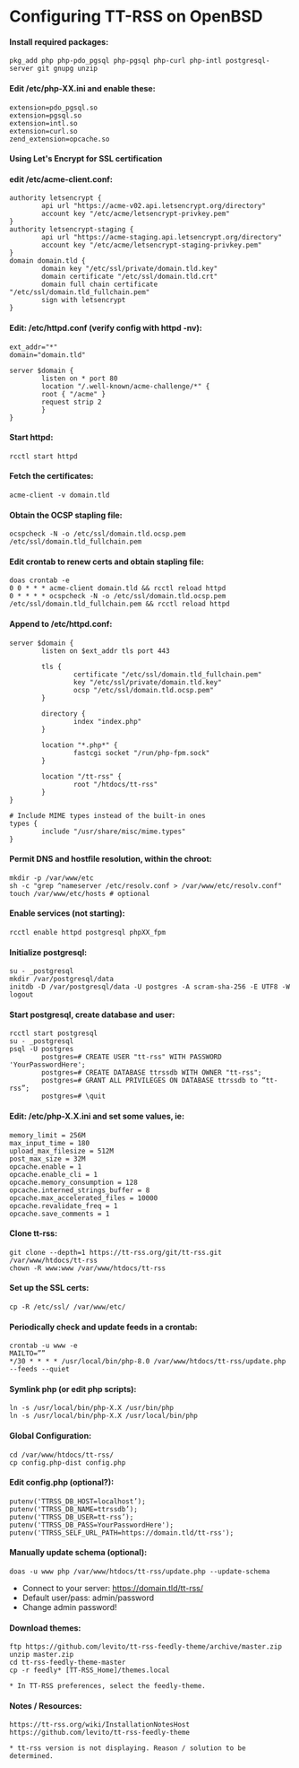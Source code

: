 # Configuring TT-RSS on OpenBSD

#### Install required packages:
```
pkg_add php php-pdo_pgsql php-pgsql php-curl php-intl postgresql-server git gnupg unzip
```

#### Edit /etc/php-XX.ini and enable these:
```
extension=pdo_pgsql.so
extension=pgsql.so
extension=intl.so
extension=curl.so
zend_extension=opcache.so
```

#### Using Let's Encrypt for SSL certification 
#### edit /etc/acme-client.conf:
```
authority letsencrypt {
        api url "https://acme-v02.api.letsencrypt.org/directory"
        account key "/etc/acme/letsencrypt-privkey.pem"
}
authority letsencrypt-staging {
        api url "https://acme-staging.api.letsencrypt.org/directory"
        account key "/etc/acme/letsencrypt-staging-privkey.pem"
}
domain domain.tld {
        domain key "/etc/ssl/private/domain.tld.key"
        domain certificate "/etc/ssl/domain.tld.crt"
        domain full chain certificate "/etc/ssl/domain.tld_fullchain.pem"
        sign with letsencrypt
}
```

#### Edit: /etc/httpd.conf (verify config with httpd -nv):
```
ext_addr="*"
domain="domain.tld"

server $domain {
        listen on * port 80
        location "/.well-known/acme-challenge/*" {
        root { "/acme" }
        request strip 2
        }
}
```

#### Start httpd:
```
rcctl start httpd
```

#### Fetch the certificates:
```
acme-client -v domain.tld
```

#### Obtain the OCSP stapling file:
```
ocspcheck -N -o /etc/ssl/domain.tld.ocsp.pem /etc/ssl/domain.tld_fullchain.pem
```

#### Edit crontab to renew certs and obtain stapling file:
```
doas crontab -e
0 0 * * * acme-client domain.tld && rcctl reload httpd
0 * * * * ocspcheck -N -o /etc/ssl/domain.tld.ocsp.pem /etc/ssl/domain.tld_fullchain.pem && rcctl reload httpd
```

#### Append to /etc/httpd.conf:
```
server $domain {
        listen on $ext_addr tls port 443

        tls {
                certificate "/etc/ssl/domain.tld_fullchain.pem"
                key "/etc/ssl/private/domain.tld.key"
                ocsp "/etc/ssl/domain.tld.ocsp.pem"
        }

        directory {
                index "index.php"
        }

        location "*.php*" {
                fastcgi socket "/run/php-fpm.sock"
        }

        location "/tt-rss" {
                root "/htdocs/tt-rss"
        }
}

# Include MIME types instead of the built-in ones
types {
        include "/usr/share/misc/mime.types"
}
```

#### Permit DNS and hostfile resolution, within the chroot:
```
mkdir -p /var/www/etc
sh -c "grep ^nameserver /etc/resolv.conf > /var/www/etc/resolv.conf"
touch /var/www/etc/hosts # optional
```

#### Enable services (not starting):
```
rcctl enable httpd postgresql phpXX_fpm
```

#### Initialize postgresql:
```
su - _postgresql
mkdir /var/postgresql/data
initdb -D /var/postgresql/data -U postgres -A scram-sha-256 -E UTF8 -W
logout
```

#### Start postgresql, create database and user:
```
rcctl start postgresql
su - _postgresql
psql -U postgres
        postgres=# CREATE USER "tt-rss" WITH PASSWORD 'YourPasswordHere';
        postgres=# CREATE DATABASE ttrssdb WITH OWNER "tt-rss";
        postgres=# GRANT ALL PRIVILEGES ON DATABASE ttrssdb to “tt-rss”;
        postgres=# \quit
```

#### Edit: /etc/php-X.X.ini and set some values, ie:
```
memory_limit = 256M
max_input_time = 180
upload_max_filesize = 512M
post_max_size = 32M
opcache.enable = 1
opcache.enable_cli = 1
opcache.memory_consumption = 128
opcache.interned_strings_buffer = 8
opcache.max_accelerated_files = 10000
opcache.revalidate_freq = 1
opcache.save_comments = 1
```

#### Clone tt-rss:
```
git clone --depth=1 https://tt-rss.org/git/tt-rss.git /var/www/htdocs/tt-rss
chown -R www:www /var/www/htdocs/tt-rss
```

#### Set up the SSL certs:
```
cp -R /etc/ssl/ /var/www/etc/
```

#### Periodically check and update feeds in a crontab:
```
crontab -u www -e
MAILTO=””
*/30 * * * * /usr/local/bin/php-8.0 /var/www/htdocs/tt-rss/update.php --feeds --quiet
```

#### Symlink php (or edit php scripts):
```
ln -s /usr/local/bin/php-X.X /usr/bin/php
ln -s /usr/local/bin/php-X.X /usr/local/bin/php
```

#### Global Configuration:
```
cd /var/www/htdocs/tt-rss/
cp config.php-dist config.php
```

#### Edit config.php (optional?):
```
putenv('TTRSS_DB_HOST=localhost’);
putenv('TTRSS_DB_NAME=ttrssdb’);
putenv('TTRSS_DB_USER=tt-rss’);
putenv('TTRSS_DB_PASS=YourPasswordHere');
putenv('TTRSS_SELF_URL_PATH=https://domain.tld/tt-rss');
```

#### Manually update schema (optional):
```
doas -u www php /var/www/htdocs/tt-rss/update.php --update-schema
```

* Connect to your server: https://domain.tld/tt-rss/
* Default user/pass: admin/password
* Change admin password!

#### Download themes:
```
ftp https://github.com/levito/tt-rss-feedly-theme/archive/master.zip
unzip master.zip
cd tt-rss-feedly-theme-master
cp -r feedly* [TT-RSS_Home]/themes.local

* In TT-RSS preferences, select the feedly-theme.
```

#### Notes / Resources:
```
https://tt-rss.org/wiki/InstallationNotesHost
https://github.com/levito/tt-rss-feedly-theme

* tt-rss version is not displaying. Reason / solution to be determined.
```

